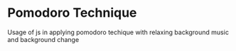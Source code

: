 # Pomodoro Technique
 Usage of js in applying pomodoro techique with relaxing background music and background change 
